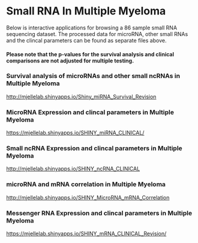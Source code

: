# Small RNA In Multiple Myeloma

Below is interactive applications for browsing a 86 sample small RNA sequencing dataset. 
The processed data for microRNA, other small RNAs and the clincal parameters can be found as separate files above. 

#### Please note that the p-values for the survival analysis and clinical comparisons are not adjusted for multiple testing. 


### Survival analysis of microRNAs and other small ncRNAs  in Multiple Myeloma
http://mjellelab.shinyapps.io/Shiny_miRNA_Survival_Revision

### MicroRNA Expression and clincal parameters in Multiple Myeloma
https://mjellelab.shinyapps.io/SHINY_miRNA_CLINICAL/

### Small ncRNA Expression and clincal parameters in Multiple Myeloma
http://mjellelab.shinyapps.io/SHINY_ncRNA_CLINICAL

### microRNA and mRNA correlation in Multiple Myeloma #########
http://mjellelab.shinyapps.io/SHINY_MicroRNA_mRNA_Correlation

### Messenger RNA Expression and clincal parameters in Multiple Myeloma
https://mjellelab.shinyapps.io/SHINY_mRNA_CLINICAL_Revision/
